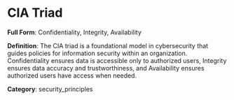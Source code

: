 # CIA Triad

**Full Form**: Confidentiality, Integrity, Availability

**Definition**: The CIA triad is a foundational model in cybersecurity that guides policies for information security within an organization. Confidentiality ensures data is accessible only to authorized users, Integrity ensures data accuracy and trustworthiness, and Availability ensures authorized users have access when needed.

**Category**: security_principles
